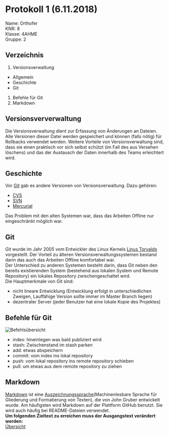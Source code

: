 # Protokoll 1 (6.11.2018) 
Name: Orthofer  
KNR: 8  
Klasse: 4AHME  
Gruppe: 2   

## Verzeichnis 
1. Versionsverwaltung 
* Allgemein
* Geschichte
* Git 
1. Befehle für Git
1. Markdown

## Versionsververwaltung 
Die Versionsverwaltung dient zur Erfassung von Änderungen an Dateien. Alle Versionen dieser Datei werden gespeichert und können (falls nötig) für Rollbacks verwendet werden. Weitere Vorteile von Versionsverwaltung sind, dass sie einen praktisch vor sich selbst schützt (im Fall des aus Versehen löschens) und das der Austausch der Daten innerhalb des Teams erleichtert wird.

## Geschichte
Vor [Git](https://de.wikipedia.org/wiki/Git) gab es andere Versionen von Versionsverwaltung. Dazu gehören:  
* [CVS](https://de.wikipedia.org/wiki/Concurrent_Versions_System)  
* [SVN](https://de.wikipedia.org/wiki/Apache_Subversion)  
* [Mercurial](https://de.wikipedia.org/wiki/Mercurial)  

Das Problem mit den alten Systemen war, dass das Arbeiten Offline nur eingeschränkt möglich war.

## Git  
Git wurde im Jahr 2005 vom Entwickler des Linux Kernels [Linus Torvalds](https://de.wikipedia.org/wiki/Linus_Torvalds) vorgestellt. Der Vorteil zu älteren Versionsverwaltungssystemen bestand darin das auch das Arbeiten Offline komfortabel war.  
Der Unterschied zu anderen Systemen besteht darin, dass Git neben den bereits existierenden System (bestehend aus lokalen System und Remote Repository) ein lokales Repository zwischengeschaltet wird.  
Die Hauptmerkmale von Git sind:  
* nicht lineare Entwicklung (Entwicklung erfolgt in unterschiedlichen Zweigen, Lauffähige Version sollte immer im Master Branch liegen)
* dezentraler Server (jeder Benutzer hat eine lokale Kopie des Projektes) 

## Befehle für Git
![Befehlsübersicht](https://i0.wp.com/davidlackovic.de/wp-content/uploads/2015/11/git-uebersicht.jpg?resize=800%2C446)  
* index: hineinlegen was bald publiziert wird
* stash: Zwischenstand im stash parken
* add: etwas abspeichern
* commit: vom index ins lokal repository
* push: vom lokal repository ins remote repository schieben
* pull: um etwas aus dem remote repository zu ziehen

## Markdown  
[Markdown](https://de.wikipedia.org/wiki/Markdown) ist eine [Auszeichnungssprache](https://de.wikipedia.org/wiki/Auszeichnungssprache#Vereinfachte_Auszeichnungssprachen)(Machinenlesbare Sprache für Gliederung und Formatierung von Texten), die von John Gruber entwickelt wurde. Am häufigsten wird Markdown auf der Plattform GitHub benutzt. Sie wird auch häufig bei README-Dateien verwendet.  
**Um folgenden Zieltext zu erreichen muss der Ausgangstext verändert werden:**  
[Übersicht](https://static.guides.co/uploads/222/images/Screen%20Shot%202013-10-22%20at%209.38.00%20PM.png)
